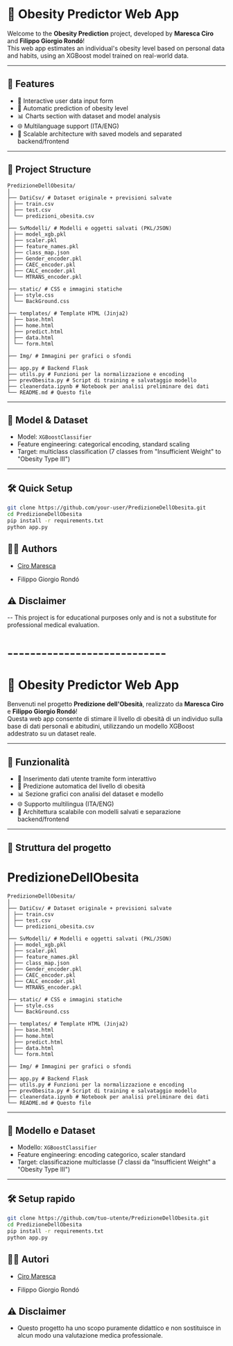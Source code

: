 # 🧠 Obesity Predictor Web App

Welcome to the **Obesity Prediction** project, developed by **Maresca Ciro** and **Filippo Giorgio Rondó**!  
This web app estimates an individual's obesity level based on personal data and habits, using an XGBoost model trained on real-world data.

---

## 🚀 Features

- 🧾 Interactive user data input form  
- 🤖 Automatic prediction of obesity level  
- 📊 Charts section with dataset and model analysis  
- 🌐 Multilanguage support (ITA/ENG)  
- 💾 Scalable architecture with saved models and separated backend/frontend  

---

## 📁 Project Structure

```
PredizioneDellObesita/
│
├── DatiCsv/ # Dataset originale + previsioni salvate
│ ├── train.csv
│ ├── test.csv
│ └── predizioni_obesita.csv
│
├── SvModelli/ # Modelli e oggetti salvati (PKL/JSON)
│ ├── model_xgb.pkl
│ ├── scaler.pkl
│ ├── feature_names.pkl
│ ├── class_map.json
│ ├── Gender_encoder.pkl
│ ├── CAEC_encoder.pkl
│ ├── CALC_encoder.pkl
│ └── MTRANS_encoder.pkl
│
├── static/ # CSS e immagini statiche
│ ├── style.css
│ └── BackGround.css
│
├── templates/ # Template HTML (Jinja2)
│ ├── base.html
│ ├── home.html
│ ├── predict.html
│ ├── data.html
│ └── form.html
│
├── Img/ # Immagini per grafici o sfondi
│
├── app.py # Backend Flask
├── utils.py # Funzioni per la normalizzazione e encoding
├── prevObesita.py # Script di training e salvataggio modello
├── cleanerdata.ipynb # Notebook per analisi preliminare dei dati
└── README.md # Questo file
```

---

## 🧪 Model & Dataset

- Model: `XGBoostClassifier`  
- Feature engineering: categorical encoding, standard scaling  
- Target: multiclass classification (7 classes from "Insufficient Weight" to "Obesity Type III")  

---

## 🛠️ Quick Setup

```bash
git clone https://github.com/your-user/PredizioneDellObesita.git
cd PredizioneDellObesita
pip install -r requirements.txt
python app.py
```

## 👨‍💻 Authors

- [Ciro Maresca](https://github.com/CyrusVII)

- Filippo Giorgio Rondó

## ⚠️ Disclaimer
-- This project is for educational purposes only and is not a substitute for professional medical evaluation.



# ----------------------------

# 🧠 Obesity Predictor Web App

Benvenuti nel progetto **Predizione dell'Obesità**, realizzato da **Maresca Ciro** e **Filippo Giorgio Rondó**!  
Questa web app consente di stimare il livello di obesità di un individuo sulla base di dati personali e abitudini, utilizzando un modello XGBoost addestrato su un dataset reale.

---

## 🚀 Funzionalità

- 🧾 Inserimento dati utente tramite form interattivo
- 🤖 Predizione automatica del livello di obesità
- 📊 Sezione grafici con analisi del dataset e modello
- 🌐 Supporto multilingua (ITA/ENG)
- 💾 Architettura scalabile con modelli salvati e separazione backend/frontend

---

## 📁 Struttura del progetto

# PredizioneDellObesita
```
PredizioneDellObesita/
│
├── DatiCsv/ # Dataset originale + previsioni salvate
│ ├── train.csv
│ ├── test.csv
│ └── predizioni_obesita.csv
│
├── SvModelli/ # Modelli e oggetti salvati (PKL/JSON)
│ ├── model_xgb.pkl
│ ├── scaler.pkl
│ ├── feature_names.pkl
│ ├── class_map.json
│ ├── Gender_encoder.pkl
│ ├── CAEC_encoder.pkl
│ ├── CALC_encoder.pkl
│ └── MTRANS_encoder.pkl
│
├── static/ # CSS e immagini statiche
│ ├── style.css
│ └── BackGround.css
│
├── templates/ # Template HTML (Jinja2)
│ ├── base.html
│ ├── home.html
│ ├── predict.html
│ ├── data.html
│ └── form.html
│
├── Img/ # Immagini per grafici o sfondi
│
├── app.py # Backend Flask
├── utils.py # Funzioni per la normalizzazione e encoding
├── prevObesita.py # Script di training e salvataggio modello
├── cleanerdata.ipynb # Notebook per analisi preliminare dei dati
└── README.md # Questo file
```

---

## 🧪 Modello e Dataset

- Modello: `XGBoostClassifier`
- Feature engineering: encoding categorico, scaler standard
- Target: classificazione multiclasse (7 classi da "Insufficient Weight" a "Obesity Type III")

---

## 🛠️ Setup rapido

```bash
git clone https://github.com/tuo-utente/PredizioneDellObesita.git
cd PredizioneDellObesita
pip install -r requirements.txt
python app.py
```

## 👨‍💻 Autori

- [Ciro Maresca](https://github.com/CyrusVII)

- Filippo Giorgio Rondó

## ⚠️ Disclaimer

- Questo progetto ha uno scopo puramente didattico e non sostituisce in alcun modo una valutazione medica professionale.

